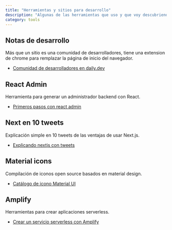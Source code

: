 ```yaml
---
title: "Herramientas y sitios para desarrollo"
description: "Algunas de las herramientas que uso y que voy descubriendo cada día, son Gratis y aportan mucho valor"
category: tools
---
```


## Notas de desarrollo

Más que un sitio es una comunidad de desarrolladores, tiene una extension de chrome para remplazar la página de inicio del navegador.

- [Comunidad de desarrolladores en daily.dev](https://daily.dev/)

## React Admin

Herramienta para generar un administrador backend con React.

- [Primeros pasos con react admin](https://marmelab.com/react-admin/Tutorial.html)

## Next en 10 tweets

Explicación simple en 10 tweets de las ventajas de usar Next.js.

- [Explicando nextjs con tweets](https://colbyfayock.hashnode.dev/learn-nextjs-in-10-tweets)

## Material icons

Compilación de iconos open source basados en material design.

- [Catálogo de icono Material UI](https://material-ui.com/components/material-icons/)

## Amplify

Herramientas para crear aplicaciones serverless.

- [Crear un servicio serverless con Amplify](https://dev.to/aws/building-and-managing-your-cloud-backend-with-amplify-admin-ui-29k)
